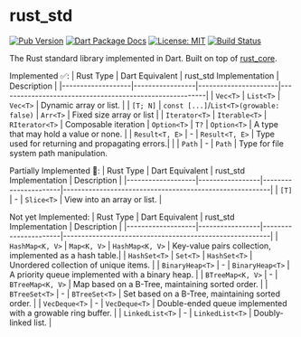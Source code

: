 # rust_std

[![Pub Version](https://img.shields.io/pub/v/rust_std.svg)](https://pub.dev/packages/rust_std)
[![Dart Package Docs](https://img.shields.io/badge/documentation-pub.dev-blue.svg)](https://pub.dev/documentation/rust_std/latest/)
[![License: MIT](https://img.shields.io/badge/license-MIT-purple.svg)](https://opensource.org/licenses/MIT)
[![Build Status](https://github.com/mcmah309/rust_std/actions/workflows/dart.yml/badge.svg)](https://github.com/mcmah309/rust_std/actions)

The Rust standard library implemented in Dart. Built on top of [rust_core](https://github.com/mcmah309/rust_core).

Implemented ✅:
| Rust Type         | Dart Equivalent | rust_std Implementation | Description                                             |
|-------------------|-----------------|----------------------|---------------------------------------------------------|
| `Vec<T>`          | `List<T>`       | `Vec<T>`                    | Dynamic array or list.                                  |
| `[T; N]`          | `const [...]`/`List<T>(growable: false)` | `Arr<T>`            | Fixed size array or list                                   |
| `Iterator<T>`     | `Iterable<T>`   |  `RIterator<T>`                  | Composable iteration
| `Option<T>`       | `T?`            | `Option<T>`                    | A type that may hold a value or none.                   |
| `Result<T, E>`    |  - | `Result<T, E>`  | Type used for returning and propagating errors.|                         |
| `Path`            | - | `Path`  | Type for file system path manipulation.

Partially Implemented 🚧:
| Rust Type         | Dart Equivalent | rust_std Implementation | Description                                             |
|-------------------|-----------------|----------------------|---------------------------------------------------------|
| `[T]`             | - | `Slice<T>`                    | View into an array or list.                                  |

Not yet Implemented:
| Rust Type         | Dart Equivalent | rust_std Implementation | Description                                             |
|-------------------|-----------------|----------------------|---------------------------------------------------------|
| `HashMap<K, V>`   | `Map<K, V>`     | `HashMap<K, V>`                     | Key-value pairs collection, implemented as a hash table.|
| `HashSet<T>`      | `Set<T>`        | `HashSet<T>`                     | Unordered collection of unique items.                   |
| `BinaryHeap<T>`   | -               | `BinaryHeap<T>`                    | A priority queue implemented with a binary heap.      |
| `BTreeMap<K, V>`  | - | `BTreeMap<K, V>`  | Map based on a B-Tree, maintaining sorted order.        |
| `BTreeSet<T>`     | - | `BTreeSet<T>`  | Set based on a B-Tree, maintaining sorted order.        |
| `VecDeque<T>`     | - | `VecDeque<T>`  | Double-ended queue implemented with a growable ring buffer. |
| `LinkedList<T>`   | - | `LinkedList<T>`  | Doubly-linked list.                      |